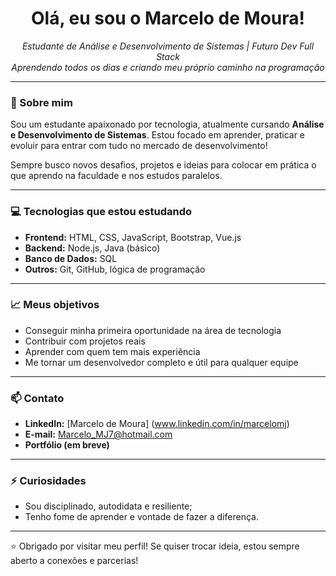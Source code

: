 <h1 align="center">Olá, eu sou o Marcelo de Moura!</h1>

<p align="center">
  <em>Estudante de Análise e Desenvolvimento de Sistemas | Futuro Dev Full Stack</em><br>
  <em>Aprendendo todos os dias e criando meu próprio caminho na programação</em>
</p>

---

### 🚀 Sobre mim

Sou um estudante apaixonado por tecnologia, atualmente cursando **Análise e Desenvolvimento de Sistemas**. Estou focado em aprender, praticar e evoluir para entrar com tudo no mercado de desenvolvimento!

Sempre busco novos desafios, projetos e ideias para colocar em prática o que aprendo na faculdade e nos estudos paralelos.

---

### 💻 Tecnologias que estou estudando

- **Frontend:** HTML, CSS, JavaScript, Bootstrap, Vue.js
- **Backend:** Node.js, Java (básico)
- **Banco de Dados:** SQL
- **Outros:** Git, GitHub, lógica de programação

---

### 📈 Meus objetivos

- Conseguir minha primeira oportunidade na área de tecnologia
- Contribuir com projetos reais
- Aprender com quem tem mais experiência
- Me tornar um desenvolvedor completo e útil para qualquer equipe

---

### 📫 Contato

- **LinkedIn:** [Marcelo de Moura] (www.linkedin.com/in/marcelomj)
- **E-mail:** Marcelo_MJ7@hotmail.com
- **Portfólio (em breve)**

---

### ⚡ Curiosidades
- Sou disciplinado, autodidata e resiliente;
- Tenho fome de aprender e vontade de fazer a diferença.
---

⭐ Obrigado por visitar meu perfil! Se quiser trocar ideia, estou sempre aberto a conexões e parcerias!
